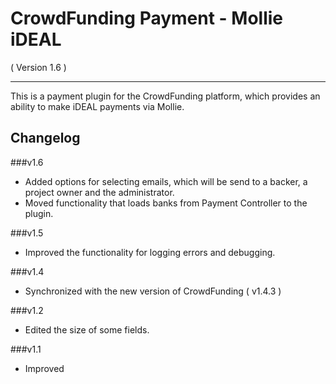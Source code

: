 CrowdFunding Payment - Mollie iDEAL
==========================
( Version 1.6 )
- - -

This is a payment plugin for the CrowdFunding platform, which provides an ability to make iDEAL payments via Mollie.

Changelog
---------

###v1.6
* Added options for selecting emails, which will be send to a backer, a project owner and the administrator.
* Moved functionality that loads banks from Payment Controller to the plugin.

###v1.5
* Improved the functionality for logging errors and debugging. 

###v1.4
* Synchronized with the new version of CrowdFunding ( v1.4.3 )

###v1.2

* Edited the size of some fields.

###v1.1

* Improved